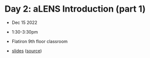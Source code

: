 # Day 2: aLENS Introduction (part 1)
- Dec 15 2022
- 1:30-3:30pm
- Flatiron 9th floor classroom

- [slides](https://lamsoa729.github.io/BPMSummerSchool/Day2:aLENS_part1/slides.html) ([source](main.md))
